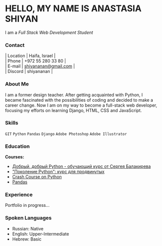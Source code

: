 # HELLO, MY NAME IS ANASTASIA SHIYAN  
I am a *Full Stack Web Development Student*  

### Contact  

| Location | Haifa, Israel |  
| Phone | +972 55 280 33 80 |  
| E-mail | shiyananan@gmail.com |  
| Discord | shiyananan |  

### About Me  
I am a former design teacher. After getting acquainted with Python, I became fascinated with the possibilities of coding and decided to make a career change. Now I am on my way to become a full-stack web developer, focusing my efforts on learning Django, HTML, CSS and JavaScript.  

### Skills  
 ```GIT``` ```Python``` ```Pandas``` ```Django``` ```Adobe Photoshop``` ```Adobe Illustrator```  

### Education  
**Courses:**  
+ [Добрый, добрый Python - обучающий курс от Сергея Балакирева](https://stepik.org/cert/1601555)
+ ["Поколение Python": курс для продвинутых](https://stepik.org/cert/1608941)
+ [Crash Course on Python](https://www.coursera.org/account/accomplishments/verify/KPZK85QJ7PTF)
+ [Pandas](https://www.kaggle.com/learn/certification/anastasiashiyan/pandas)

### Experience  
Portfolio in progress...  

### Spoken Languages  
+ Russian: Native
+ English: Upper-Intermediate
+ Hebrew: Basic